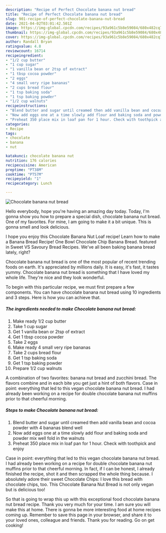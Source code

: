 ```yaml
---
description: "Recipe of Perfect Chocolate banana nut bread"
title: "Recipe of Perfect Chocolate banana nut bread"
slug: 901-recipe-of-perfect-chocolate-banana-nut-bread
date: 2021-04-02T03:01:42.501Z
image: https://img-global.cpcdn.com/recipes/93a961c5b8e59084/680x482cq70/chocolate-banana-nut-bread-recipe-main-photo.jpg
thumbnail: https://img-global.cpcdn.com/recipes/93a961c5b8e59084/680x482cq70/chocolate-banana-nut-bread-recipe-main-photo.jpg
cover: https://img-global.cpcdn.com/recipes/93a961c5b8e59084/680x482cq70/chocolate-banana-nut-bread-recipe-main-photo.jpg
author: Randall Bryan
ratingvalue: 4.8
reviewcount: 16714
recipeingredient:
- "1/2 cup butter"
- "1 cup sugar"
- "1 vanilla bean or 2tsp of extract"
- "1 tbsp cocoa powder"
- "2 eggs"
- "4 small very ripe bananas"
- "2 cups bread flour"
- "1 tsp baking soda"
- "1 tsp baking powder"
- "1/2 cup walnuts"
recipeinstructions:
- "Blend butter and sugar until creamed then add vanilla bean and cocoa powder with 4 bananas blend well"
- "Now add eggs one at a time slowly add flour and baking soda and powder mix well fold in the walnuts"
- "Preheat 350 place mix in loaf pan for 1 hour. Check with toothpick and enjoy"
categories:
- Recipe
tags:
- chocolate
- banana
- nut

katakunci: chocolate banana nut 
nutrition: 176 calories
recipecuisine: American
preptime: "PT38M"
cooktime: "PT57M"
recipeyield: "1"
recipecategory: Lunch

---
```



![Chocolate banana nut bread](https://img-global.cpcdn.com/recipes/93a961c5b8e59084/680x482cq70/chocolate-banana-nut-bread-recipe-main-photo.jpg)

Hello everybody, hope you're having an amazing day today. Today, I'm gonna show you how to prepare a special dish, chocolate banana nut bread. One of my favorites. For mine, I am going to make it a bit unique. This is gonna smell and look delicious.

I hope you enjoy this Chocolate Banana Nut Loaf recipe! Learn how to make a Banana Bread Recipe! One Bowl Chocolate Chip Banana Bread. featured in Sweet VS Savoury Bread Recipes. We&#39;ve all been baking banana bread lately, right?

Chocolate banana nut bread is one of the most popular of recent trending foods on earth. It's appreciated by millions daily. It is easy, it's fast, it tastes yummy. Chocolate banana nut bread is something that I have loved my whole life. They're nice and they look wonderful.


To begin with this particular recipe, we must first prepare a few components. You can have chocolate banana nut bread using 10 ingredients and 3 steps. Here is how you can achieve that.

<!--inarticleads1-->

##### The ingredients needed to make Chocolate banana nut bread:

1. Make ready 1/2 cup butter
1. Take 1 cup sugar
1. Get 1 vanilla bean or 2tsp of extract
1. Get 1 tbsp cocoa powder
1. Take 2 eggs
1. Make ready 4 small very ripe bananas
1. Take 2 cups bread flour
1. Get 1 tsp baking soda
1. Get 1 tsp baking powder
1. Prepare 1/2 cup walnuts


A combination of two favorites: banana nut bread and zucchini bread. The flavors combine and in each bite you get just a hint of both flavors. Case in point: everything that led to this vegan chocolate banana nut bread. I had already been working on a recipe for double chocolate banana nut muffins prior to that cheerful morning. 

<!--inarticleads2-->

##### Steps to make Chocolate banana nut bread:

1. Blend butter and sugar until creamed then add vanilla bean and cocoa powder with 4 bananas blend well
1. Now add eggs one at a time slowly add flour and baking soda and powder mix well fold in the walnuts
1. Preheat 350 place mix in loaf pan for 1 hour. Check with toothpick and enjoy


Case in point: everything that led to this vegan chocolate banana nut bread. I had already been working on a recipe for double chocolate banana nut muffins prior to that cheerful morning. In fact, if I can be honest, I already finished the recipe, shot it and then scrapped the whole thing because. I absolutely adore their sweet Chocolate Chips: I love this bread with chocolate chips, too. This Chocolate Banana Nut Bread is not only vegan but is delicious too! 

So that is going to wrap this up with this exceptional food chocolate banana nut bread recipe. Thank you very much for your time. I am sure you will make this at home. There is gonna be more interesting food at home recipes coming up. Remember to save this page in your browser, and share it to your loved ones, colleague and friends. Thank you for reading. Go on get cooking!
